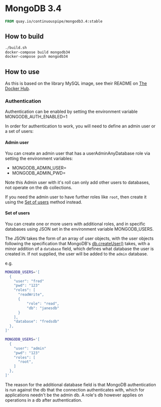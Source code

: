 # MongoDB 3.4

```Dockerfile
FROM quay.io/continuouspipe/mongodb3.4:stable
```

## How to build
```bash
./build.sh
docker-compose build mongodb34
docker-compose push mongodb34
```

## How to use

As this is based on the library MySQL image, see their README on
[The Docker Hub](https://hub.docker.com/_/mysql/).

### Authentication

Authentication can be enabled by setting the environment variable MONGODB_AUTH_ENABLED=1

In order for authentication to work, you will need to define an admin user or a
set of users:

#### Admin user

You can create an admin user that has a userAdminAnyDatabase role via setting
the environment variables:

* MONGODB_ADMIN_USER=<admin user name>
* MONGODB_ADMIN_PWD=<admin user password>

Note this Admin user with it's roll can only add other users to databases, not
operate on the db collections.

If you need the admin user to have further roles like `root`, then create it
using the [Set of users](#set-of-users) method instead.

#### Set of users

You can create one or more users with additional roles, and in specific
databases using JSON set in the environment variable MONGODB_USERS.

The JSON takes the form of an array of user objects, with the user objects following
the specification that MongoDB's [db.createUser()](https://docs.mongodb.com/manual/reference/method/db.createUser/)
takes, with a minor addition of a `database` field, which defines what database
the user is created in. If not supplied, the user will be added to the `admin`
database.

e.g.

```bash
MONGODB_USERS='[
  {
    "user": "fred"
    "pwd": "123"
    "roles": [
      "readWrite",
      {
          "role": "read",
          "db": "janesdb"
      }
    ],
    "database": "fredsdb"
  },
]'
```

```bash
MONGODB_USERS='[
  {
    "user": "admin"
    "pwd": "123"
    "roles": [
      "root",
    ]
  },
]'
```


The reason for the additional database field is that MongoDB authentication is
run against the db that the connection authenticates with, which for applications
needn't be the admin db. A role's db however applies on operations in a db after
authentication.
